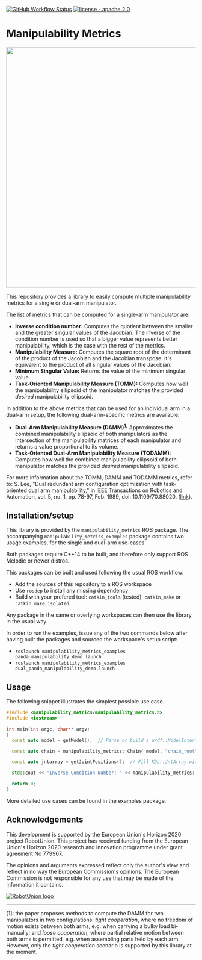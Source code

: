 [![GitHub Workflow Status](https://github.com/tecnalia-medical-robotics/manipulability_metrics/workflows/CI/badge.svg?branch=melodic-devel)](https://github.com/tecnalia-medical-robotics/manipulability_metrics/actions)
[![license - apache 2.0](https://img.shields.io/:license-Apache%202.0-blue.svg)](https://opensource.org/licenses/Apache-2.0)

# Manipulability Metrics

<p align="center">
  <img width="640" src="https://user-images.githubusercontent.com/678580/96242832-3731dd00-0fa4-11eb-990d-495cb4b44640.png">
</p>


This repository provides a library to easily compute multiple manipulability metrics for a single or dual-arm manipulator.

The list of metrics that can be computed for a single-arm manipulator are:

- **Inverse condition number:**
Computes the quotient between the smaller and the greater singular values of the Jacobian.
The inverse of the condition number is used so that a bigger value represents better manipulability, which is the case with the rest of the metrics.
- **Manipulability Measure:**
Computes the square root of the determinant of the product of the Jacobian and the Jacobian transpose. It's equivalent to the product of all singular values of the Jacobian.
- **Minimum Singular Value:**
Returns the value of the minimum singular value.
- **Task-Oriented Manipulability Measure (TOMM):**
Computes how well the manipulability ellipsoid of the manipulator matches the provided _desired_ manipulability ellipsoid.

In addition to the above metrics that can be used for an individual arm in a dual-arm setup, the following dual-arm-specific metrics are available:

- **Dual-Arm Manipulability Measure (DAMM)<sup>[1](#damm-note)</sup>:**
Approximates the combined manipulability ellipsoid of both manipulators as the intersection of the manipulability matrices of each manipulator and returns a value proportional to its volume.
- **Task-Oriented Dual-Arm Manipulability Measure (TODAMM):**
Computes how well the combined manipulability ellipsoid of both manipulator matches the provided _desired_ manipulability ellipsoid.

For more information about the TOMM, DAMM and TODAMM metrics, refer to: S. Lee, "Dual redundant arm configuration optimization with task-oriented dual arm manipulability," in IEEE Transactions on Robotics and Automation, vol. 5, no. 1, pp. 78-97, Feb. 1989, doi: 10.1109/70.88020. ([link](https://ieeexplore.ieee.org/document/88020)).

## Installation/setup

This library is provided by the `manipulability_metrics` ROS package.
The accompanying `manipulability_metrics_examples` package contains two usage examples, for the single and dual-arm use-cases.

Both packages require C++14 to be built, and therefore only support ROS Melodic or newer distros.

This packages can be built and used following the usual ROS workflow:
- Add the sources of this repository to a ROS workspace
- Use `rosdep` to install any missing dependency
- Build with your prefered tool: `catkin_tools` (tested), `catkin_make` or `catkin_make_isolated`.

Any package in the same or overlying workspaces can then use the library in the usual way.

In order to run the examples, issue any of the two commands below after having built the packages and sourced the workspace's setup script:
- `roslaunch manipulability_metrics_examples panda_manipulability_demo.launch`
- `roslaunch manipulability_metrics_examples dual_panda_manipulability_demo.launch`

## Usage

The following snippet illustrates the simplest possible use case.

```cpp
#include <manipulability_metrics/manipulability_metrics.h>
#include <iostream>

int main(int argc, char** argv)
{
  const auto model = getModel();  // Parse or build a urdf::ModelInterface instance

  const auto chain = manipulability_metrics::Chain{ model, "chain_root", "chain_tip" };

  const auto jntarray = getJointPositions();  // Fill KDL::JntArray with joint positions

  std::cout << "Inverse Condition Number: " << manipulability_metrics::inverseConditionNumber(chain, jntarray) << '\n';

  return 0;
}
```

More detailed use cases can be found in the examples package.

## Acknowledgements

This development is supported by the European Union's Horizon 2020 project RobotUnion.
This project has received funding from the European Union's Horizon 2020 research and innovation programme under grant agreement No 779967.

The opinions and arguments expressed reflect only the author's view and reflect in no way the European Commission's opinions. The European Commission is not responsible for any use that may be made of the information it contains.

[![RobotUnion logo](https://user-images.githubusercontent.com/678580/96243105-92fc6600-0fa4-11eb-87ee-0e41ae040c55.png)](https://robotunion.eu/)

---

<a name="damm-note">[1]</a>:
the paper proposes methods to compute the DAMM for two manipulators in two configurations: _tight cooperation_, where no freedom of motion exists between both arms, e.g. when carrying a bulky load bi-manually; and _loose cooperation_, where partial relative motion between both arms is permitted, e.g. when assembling parts held by each arm.
However, only the _tight cooperation_ scenario is supported by this library at the moment.
